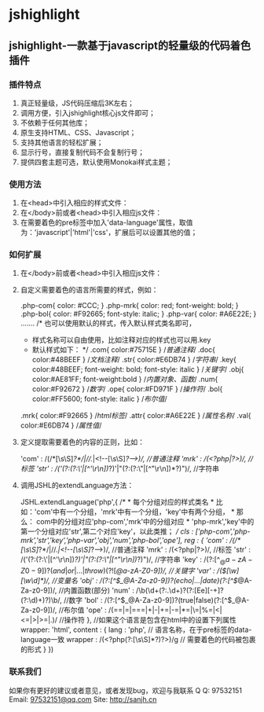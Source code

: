 jshighlight
===========

jshighlight-一款基于javascript的轻量级的代码着色插件
-----------

###  插件特点
1. 真正轻量级，JS代码压缩后3K左右；
2. 调用方便，引入jshighlight核心js文件即可；
3. 不依赖于任何其他库；
4. 原生支持HTML、CSS、Javascript；
5. 支持其他语言的轻松扩展；
6. 显示行号，直接复制代码不会复制行号；
7. 提供四套主题可选，默认使用Monokai样式主题；

### 使用方法
1. 在&lt;head&gt;中引入相应的样式文件：
    <link href="../theme/jshighlight-default.css" rel="stylesheet" />
2. 在&lt;/body&gt;前或者&lt;head&gt;中引入相应js文件：
    <script src="../js/jshighlight.core-v1.0.0.min.js"></script>
3. 在需要着色的pre标签中加入'data-language'属性，取值为：'javascript'|'html'|'css'，扩展后可以设置其他的值；

### 如何扩展
1. 在&lt;/body&gt;前或者&lt;head&gt;中引入相应js文件：

    <script src="../js/jshighlight.core-v1.0.0.min.js"></script>
2. 自定义需要着色的语言所需要的样式，例如：

    .php-com{
        color: #CCC;
    }
    .php-mrk{
        color: red;
        font-weight: bold;
    }
    .php-bol{
        color: #F92665;
        font-style: italic;
    }
    .php-var{
        color: #A6E22E;
    }
    .......
    /* 也可以使用默认的样式，传入默认样式类名即可，
     * 样式名称可以自由使用，比如注释对应的样式也可以用.key
     * 默认样式如下：
     */
    .com{ color:#75715E } /*普通注释*/
    .doc{ color:#48BEEF } /*文档注释*/
    .str{ color:#E6DB74 } /*字符串*/
    .key{ color:#48BEEF; font-weight: bold; font-style: italic } /*关键字*/
    .obj{ color:#AE81FF; font-weight:bold } /*内置对象、函数*/
    .num{ color:#F92672 } /*数字*/
    .ope{ color:#FD971F } /*操作符*/
    .bol{ color:#FF5600; font-style: italic } /*布尔值*/

    .mrk{ color:#F92665 } /*html标签*/
    .attr{ color:#A6E22E } /*属性名称*/
    .val{ color:#E6DB74 } /*属性值*/
3. 定义提取需要着色的内容的正则，比如：

    'com' : /(\/\*[\s\S]*?\*\/|\/\/.*|&lt;\!--[\s\S]*?--&gt;)/,  //普通注释
    'mrk' : /(&lt;\?php|\?&gt;)/, //标签
    'str' : /('(?:(?:\\'|[^'\r\n])*?)'|"(?:(?:\\"|[^"\r\n])*?)")/, //字符串
4. 调用JSHL的extendLanguage方法：

    JSHL.extendLanguage('php',{
       /*
        * 每个分组对应的样式类名
        * 比如：'com'中有一个分组，'mrk'中有一个分组，'key'中有两个分组，
        * 那么： com中的分组对应'php-com','mrk'中的分组对应
        * 'php-mrk','key'中的第一个分组对应'str',第二个对应'key'，以此类推；
        */
       cls : ['php-com','php-mrk','str','key','php-var','obj','num','php-bol','ope'],
       reg : {
            'com' : /(\/\*[\s\S]*?\*\/|\/\/.*|&lt;\!--[\s\S]*?--&gt;)/,  //普通注释
            'mrk' : /(&lt;\?php|\?&gt;)/, //标签
            'str' : /('(?:(?:\\'|[^'\r\n])*?)'|"(?:(?:\\"|[^"\r\n])*?)")/, //字符串
            'key' : /(?:[^$_@a-zA-Z0-9])?(and|or|...|throw)(?![$_@a-zA-Z0-9])/, //关键字
            'var' : /(\$[\w][\w\d]*)/, //变量名
            'obj' : /(?:[^$_@A-Za-z0-9])?(echo|...|date)(?:[^$_@A-Za-z0-9])/, //内置函数(部分)
            'num' : /\b(\d+(?:\.\d+)?(?:[Ee][-+]?(?:\d)+)?)\b/,  //数字
            'bol' : /(?:[^$_@A-Za-z0-9])?(true|false)(?:[^$_@A-Za-z0-9])/, //布尔值
            'ope' : /(==|=|===|\+|-|\+=|-=|\*=|\\=|%=|&lt;|&lt;=|&gt;|&gt;=|\.)/  //操作符
        },
        //如果这个语言是包含在html中的设置下列属性
        wrapper: 'html',
        content : {
            lang : 'php', // 语言名称，在于pre标签的data-language一致
            wrapper : /(<\?php(?:[\s\S]*?)\?>)/g // 需要着色的代码被包裹的形式
        }
    })

### 联系我们
如果你有更好的建议或者意见，或者发现bug，欢迎与我联系
 Q Q:	97532151
 Email:	97532151@qq.com
 Site:	http://sanjh.cn